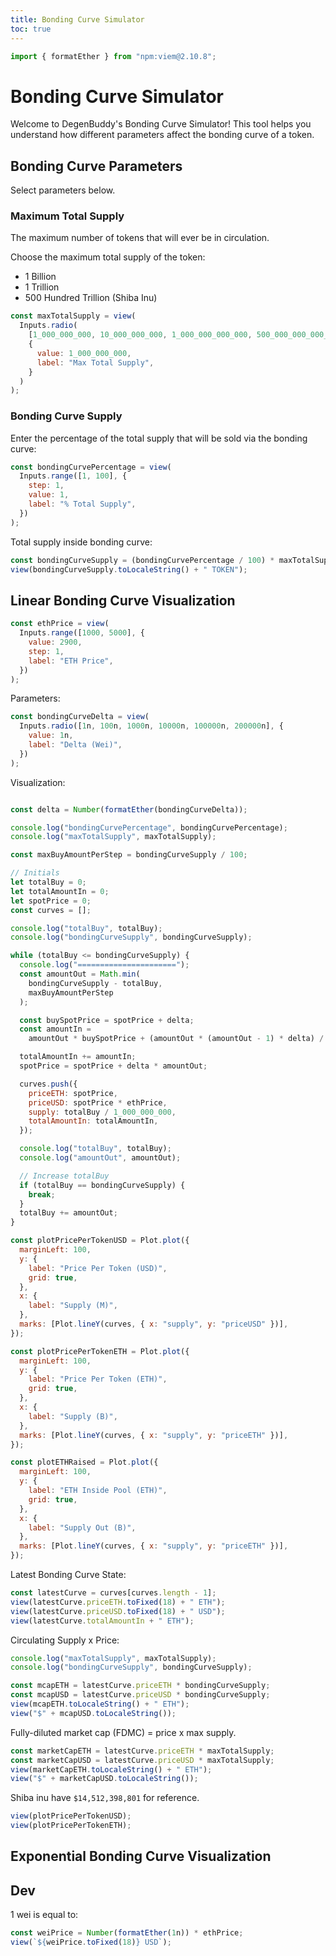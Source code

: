 ```yaml
---
title: Bonding Curve Simulator
toc: true
---
```


```js
import { formatEther } from "npm:viem@2.10.8";
```

# Bonding Curve Simulator

Welcome to DegenBuddy's Bonding Curve Simulator! This tool helps you understand
how different parameters affect the bonding curve of a token.

## Bonding Curve Parameters

Select parameters below.

### Maximum Total Supply

The maximum number of tokens that will ever be in circulation.

Choose the maximum total supply of the token:

- 1 Billion
- 1 Trillion
- 500 Hundred Trillion (Shiba Inu)

```js
const maxTotalSupply = view(
  Inputs.radio(
    [1_000_000_000, 10_000_000_000, 1_000_000_000_000, 500_000_000_000_000],
    {
      value: 1_000_000_000,
      label: "Max Total Supply",
    }
  )
);
```

### Bonding Curve Supply

Enter the percentage of the total supply that will be sold via the bonding curve:

```js
const bondingCurvePercentage = view(
  Inputs.range([1, 100], {
    step: 1,
    value: 1,
    label: "% Total Supply",
  })
);
```

Total supply inside bonding curve:

```js
const bondingCurveSupply = (bondingCurvePercentage / 100) * maxTotalSupply;
view(bondingCurveSupply.toLocaleString() + " TOKEN");
```

## Linear Bonding Curve Visualization

```js
const ethPrice = view(
  Inputs.range([1000, 5000], {
    value: 2900,
    step: 1,
    label: "ETH Price",
  })
);
```

Parameters:

```js
const bondingCurveDelta = view(
  Inputs.radio([1n, 100n, 1000n, 10000n, 100000n, 200000n], {
    value: 1n,
    label: "Delta (Wei)",
  })
);
```

Visualization:

```js

```

```js
const delta = Number(formatEther(bondingCurveDelta));

console.log("bondingCurvePercentage", bondingCurvePercentage);
console.log("maxTotalSupply", maxTotalSupply);

const maxBuyAmountPerStep = bondingCurveSupply / 100;

// Initials
let totalBuy = 0;
let totalAmountIn = 0;
let spotPrice = 0;
const curves = [];

console.log("totalBuy", totalBuy);
console.log("bondingCurveSupply", bondingCurveSupply);

while (totalBuy <= bondingCurveSupply) {
  console.log("======================");
  const amountOut = Math.min(
    bondingCurveSupply - totalBuy,
    maxBuyAmountPerStep
  );

  const buySpotPrice = spotPrice + delta;
  const amountIn =
    amountOut * buySpotPrice + (amountOut * (amountOut - 1) * delta) / 2;

  totalAmountIn += amountIn;
  spotPrice = spotPrice + delta * amountOut;

  curves.push({
    priceETH: spotPrice,
    priceUSD: spotPrice * ethPrice,
    supply: totalBuy / 1_000_000_000,
    totalAmountIn: totalAmountIn,
  });

  console.log("totalBuy", totalBuy);
  console.log("amountOut", amountOut);

  // Increase totalBuy
  if (totalBuy == bondingCurveSupply) {
    break;
  }
  totalBuy += amountOut;
}

const plotPricePerTokenUSD = Plot.plot({
  marginLeft: 100,
  y: {
    label: "Price Per Token (USD)",
    grid: true,
  },
  x: {
    label: "Supply (M)",
  },
  marks: [Plot.lineY(curves, { x: "supply", y: "priceUSD" })],
});

const plotPricePerTokenETH = Plot.plot({
  marginLeft: 100,
  y: {
    label: "Price Per Token (ETH)",
    grid: true,
  },
  x: {
    label: "Supply (B)",
  },
  marks: [Plot.lineY(curves, { x: "supply", y: "priceETH" })],
});

const plotETHRaised = Plot.plot({
  marginLeft: 100,
  y: {
    label: "ETH Inside Pool (ETH)",
    grid: true,
  },
  x: {
    label: "Supply Out (B)",
  },
  marks: [Plot.lineY(curves, { x: "supply", y: "priceETH" })],
});
```

Latest Bonding Curve State:

```js
const latestCurve = curves[curves.length - 1];
view(latestCurve.priceETH.toFixed(18) + " ETH");
view(latestCurve.priceUSD.toFixed(18) + " USD");
view(latestCurve.totalAmountIn + " ETH");
```

Circulating Supply x Price:

```js
console.log("maxTotalSupply", maxTotalSupply);
console.log("bondingCurveSupply", bondingCurveSupply);

const mcapETH = latestCurve.priceETH * bondingCurveSupply;
const mcapUSD = latestCurve.priceUSD * bondingCurveSupply;
view(mcapETH.toLocaleString() + " ETH");
view("$" + mcapUSD.toLocaleString());
```

Fully-diluted market cap (FDMC) = price x max supply.

```js
const marketCapETH = latestCurve.priceETH * maxTotalSupply;
const marketCapUSD = latestCurve.priceUSD * maxTotalSupply;
view(marketCapETH.toLocaleString() + " ETH");
view("$" + marketCapUSD.toLocaleString());
```

Shiba inu have `$14,512,398,801` for reference.

```js
view(plotPricePerTokenUSD);
view(plotPricePerTokenETH);
```

## Exponential Bonding Curve Visualization

## Dev

1 wei is equal to:

```js
const weiPrice = Number(formatEther(1n)) * ethPrice;
view(`${weiPrice.toFixed(18)} USD`);
```
